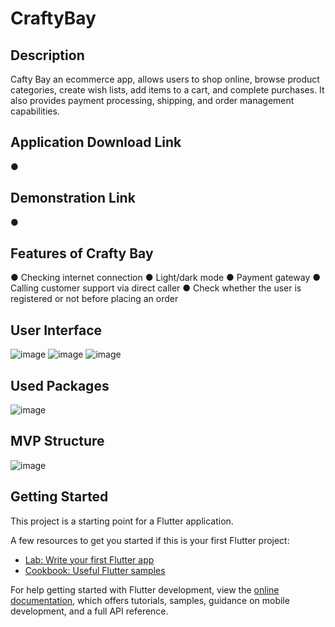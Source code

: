 # CraftyBay

## Description
Cafty Bay an ecommerce app, allows users to shop online, browse product categories, create wish lists, add items to a cart, and complete purchases. It also provides payment processing, shipping, and order management capabilities.

## Application Download Link
● 

## Demonstration Link
● 

## Features of Crafty Bay
● Checking internet connection 
● Light/dark mode 
● Payment gateway 
● Calling customer support via direct caller
● Check whether the user is registered or not before placing an order

## User Interface

![image](https://github.com/BIPLOB-SHIL/Ostad_Flutter_Batch_03-Assignment16/assets/112534902/cc071286-74a4-46c0-98a3-036daa38c349)
![image](https://github.com/BIPLOB-SHIL/Ostad_Flutter_Batch_03-Assignment16/assets/112534902/304c3063-dd29-4a66-b191-60cef5aa0dc1)
![image](https://github.com/BIPLOB-SHIL/Ostad_Flutter_Batch_03-Assignment16/assets/112534902/afddaf63-a702-414b-8e4c-af7f5255b9c7)

## Used Packages

![image](https://github.com/BIPLOB-SHIL/Ostad_Flutter_Batch_03-Assignment16/assets/112534902/b62e65af-7b0d-402c-92cc-1ea6bd13bf2d)

## MVP Structure

![image](https://github.com/BIPLOB-SHIL/Ostad_Flutter_Batch_03-Assignment16/assets/112534902/8997f5fa-af95-4e26-8ea9-9f95e211b4f7)



## Getting Started

This project is a starting point for a Flutter application.

A few resources to get you started if this is your first Flutter project:

- [Lab: Write your first Flutter app](https://docs.flutter.dev/get-started/codelab)
- [Cookbook: Useful Flutter samples](https://docs.flutter.dev/cookbook)

For help getting started with Flutter development, view the
[online documentation](https://docs.flutter.dev/), which offers tutorials,
samples, guidance on mobile development, and a full API reference.
